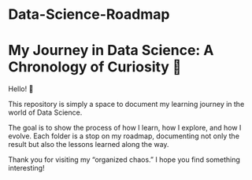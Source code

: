 # Data-Science-Roadmap

# My Journey in Data Science: A Chronology of Curiosity 🚀

Hello! 👋

This repository is simply a space to document my learning journey in the world of Data Science.

The goal is to show the process of how I learn, how I explore, and how I evolve. Each folder is a stop on my roadmap, documenting not only the result but also the lessons learned along the way.

Thank you for visiting my “organized chaos.” I hope you find something interesting!

